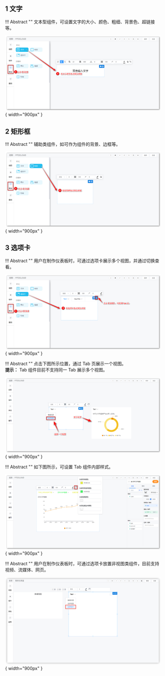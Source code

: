## 1 文字

!!! Abstract ""
	文本型组件，可设置文字的大小、颜色、粗细、背景色、超链接等。

![仪表盘编辑_其他组件](../../img/dashboard_generation/文字组件.png){ width="900px" }
 
## 2 矩形框

!!! Abstract ""
	辅助类组件，如可作为组件的背景、边框等。

![仪表盘编辑_其他组件](../../img/dashboard_generation/矩形框.png){ width="900px" }

## 3 选项卡

!!! Abstract ""
	用户在制作仪表板时，可通过选项卡展示多个视图，并通过切换查看。

![仪表盘编辑_其他组件](../../img/dashboard_generation/tab选项.png){ width="900px" }

!!! Abstract ""
	点击下图所示位置，通过 Tab 页展示一个视图。  
	**提示：** Tab 组件目前不支持同一 Tab 展示多个视图。

![Tab页展示视图](../../img/dashboard_generation/Tab页展示视图.png){ width="900px" }

!!! Abstract ""
	如下图所示，可设置 Tab 组件内部样式。

![Tab页内部样式编辑](../../img/dashboard_generation/Tab页内部样式编辑.png){ width="900px" }

!!! Abstract ""
	用户在制作仪表板时，可通过选项卡放置非视图类组件，目前支持视频、流媒体、网页。

![Tab页内部样式编辑](../../img/dashboard_generation/Tab页非视图类组件.png){ width="900px" }

